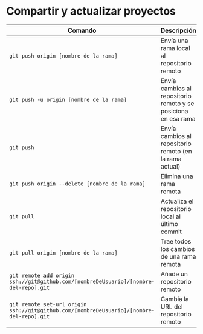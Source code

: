 # Compartir y actualizar proyectos

| Comando | Descripción |
| ------- | ----------- |
| `git push origin [nombre de la rama]` | Envía una rama local al repositorio remoto |
| `git push -u origin [nombre de la rama]` | Envía cambios al repositorio remoto y se posiciona en esa rama |
| `git push` | Envía cambios al repositorio remoto (en la rama actual) |
| `git push origin --delete [nombre de la rama]` | Elimina una rama remota |
| `git pull` | Actualiza el repositorio local al último commit |
| `git pull origin [nombre de la rama]` | Trae todos los cambios de una rama remota |
| `git remote add origin ssh://git@github.com/[nombreDeUsuario]/[nombre-del-repo].git` | Añade un repositorio remoto |
| `git remote set-url origin ssh://git@github.com/[nombreDeUsuario]/[nombre-del-repo].git` | Cambia la URL del repositorio remoto |
